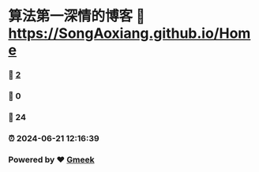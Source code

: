 # 算法第一深情的博客 :link: https://SongAoxiang.github.io/Home 
### :page_facing_up: [2](https://SongAoxiang.github.io/Home/tag.html) 
### :speech_balloon: 0 
### :hibiscus: 24 
### :alarm_clock: 2024-06-21 12:16:39 
### Powered by :heart: [Gmeek](https://github.com/Meekdai/Gmeek)
